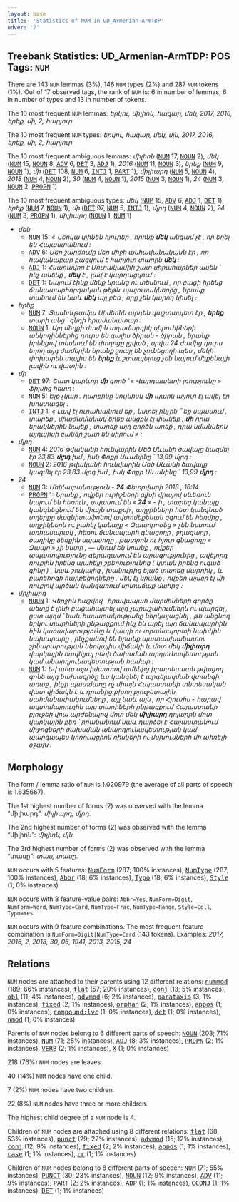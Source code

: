 ```yaml
---
layout: base
title:  'Statistics of NUM in UD_Armenian-ArmTDP'
udver: '2'
---
```


## Treebank Statistics: UD_Armenian-ArmTDP: POS Tags: `NUM`

There are 143 `NUM` lemmas (3%), 146 `NUM` types (2%) and 287 `NUM` tokens (1%).
Out of 17 observed tags, the rank of `NUM` is: 6 in number of lemmas, 6 in number of types and 13 in number of tokens.

The 10 most frequent `NUM` lemmas: <em>երկու, միլիոն, հազար, մեկ, 2017, 2016, երեք, մի, 2, հարյուր</em>

The 10 most frequent `NUM` types:  <em>երկու, հազար, մեկ, մլն, 2017, 2016, երեք, մի, 2, հարյուր</em>

The 10 most frequent ambiguous lemmas: <em>միլիոն</em> (<tt><a href="hy_armtdp-pos-NUM.html">NUM</a></tt> 17, <tt><a href="hy_armtdp-pos-NOUN.html">NOUN</a></tt> 2), <em>մեկ</em> (<tt><a href="hy_armtdp-pos-NUM.html">NUM</a></tt> 15, <tt><a href="hy_armtdp-pos-NOUN.html">NOUN</a></tt> 8, <tt><a href="hy_armtdp-pos-ADV.html">ADV</a></tt> 6, <tt><a href="hy_armtdp-pos-DET.html">DET</a></tt> 3, <tt><a href="hy_armtdp-pos-ADJ.html">ADJ</a></tt> 1), <em>2016</em> (<tt><a href="hy_armtdp-pos-NUM.html">NUM</a></tt> 11, <tt><a href="hy_armtdp-pos-NOUN.html">NOUN</a></tt> 3), <em>երեք</em> (<tt><a href="hy_armtdp-pos-NUM.html">NUM</a></tt> 9, <tt><a href="hy_armtdp-pos-NOUN.html">NOUN</a></tt> 1), <em>մի</em> (<tt><a href="hy_armtdp-pos-DET.html">DET</a></tt> 108, <tt><a href="hy_armtdp-pos-NUM.html">NUM</a></tt> 6, <tt><a href="hy_armtdp-pos-INTJ.html">INTJ</a></tt> 1, <tt><a href="hy_armtdp-pos-PART.html">PART</a></tt> 1), <em>միլիարդ</em> (<tt><a href="hy_armtdp-pos-NUM.html">NUM</a></tt> 5, <tt><a href="hy_armtdp-pos-NOUN.html">NOUN</a></tt> 4), <em>2018</em> (<tt><a href="hy_armtdp-pos-NUM.html">NUM</a></tt> 4, <tt><a href="hy_armtdp-pos-NOUN.html">NOUN</a></tt> 2), <em>30</em> (<tt><a href="hy_armtdp-pos-NUM.html">NUM</a></tt> 4, <tt><a href="hy_armtdp-pos-NOUN.html">NOUN</a></tt> 1), <em>2015</em> (<tt><a href="hy_armtdp-pos-NUM.html">NUM</a></tt> 3, <tt><a href="hy_armtdp-pos-NOUN.html">NOUN</a></tt> 1), <em>24</em> (<tt><a href="hy_armtdp-pos-NUM.html">NUM</a></tt> 3, <tt><a href="hy_armtdp-pos-NOUN.html">NOUN</a></tt> 2, <tt><a href="hy_armtdp-pos-PROPN.html">PROPN</a></tt> 1)

The 10 most frequent ambiguous types:  <em>մեկ</em> (<tt><a href="hy_armtdp-pos-NUM.html">NUM</a></tt> 15, <tt><a href="hy_armtdp-pos-ADV.html">ADV</a></tt> 6, <tt><a href="hy_armtdp-pos-ADJ.html">ADJ</a></tt> 1, <tt><a href="hy_armtdp-pos-DET.html">DET</a></tt> 1), <em>երեք</em> (<tt><a href="hy_armtdp-pos-NUM.html">NUM</a></tt> 7, <tt><a href="hy_armtdp-pos-NOUN.html">NOUN</a></tt> 1), <em>մի</em> (<tt><a href="hy_armtdp-pos-DET.html">DET</a></tt> 97, <tt><a href="hy_armtdp-pos-NUM.html">NUM</a></tt> 5, <tt><a href="hy_armtdp-pos-INTJ.html">INTJ</a></tt> 1), <em>մլրդ</em> (<tt><a href="hy_armtdp-pos-NUM.html">NUM</a></tt> 4, <tt><a href="hy_armtdp-pos-NOUN.html">NOUN</a></tt> 2), <em>24</em> (<tt><a href="hy_armtdp-pos-NUM.html">NUM</a></tt> 3, <tt><a href="hy_armtdp-pos-PROPN.html">PROPN</a></tt> 1), <em>միլիարդ</em> (<tt><a href="hy_armtdp-pos-NOUN.html">NOUN</a></tt> 1, <tt><a href="hy_armtdp-pos-NUM.html">NUM</a></tt> 1)


* <em>մեկ</em>
  * <tt><a href="hy_armtdp-pos-NUM.html">NUM</a></tt> 15: <em>« Ներկա կլինեն հյուրեր , որոնք <b>մեկ</b> անգամ չէ , որ եղել են Հայաստանում :</em>
  * <tt><a href="hy_armtdp-pos-ADV.html">ADV</a></tt> 6: <em>Մեր շարժումը մեր միջի անհավանականն էր , որ հավանաբար բացվում է հարյուր տարին <b>մեկ</b> :</em>
  * <tt><a href="hy_armtdp-pos-ADJ.html">ADJ</a></tt> 1: <em>Հնարավոր է Մուրակամիի շատ սիրահարներ ասեն ՝ ինչ անենք , <b>մեկ</b> է , լավ է կարդացվում ։</em>
  * <tt><a href="hy_armtdp-pos-DET.html">DET</a></tt> 1: <em>Նայում էինք մենք նրանց ու տեսնում , որ բացի իրենց ճանապարհորդական թեթև պայուսակներից , նրանք տանում են նաև <b>մեկ</b> այլ բեռ , որը չեն կարող կիսել ։</em>
* <em>երեք</em>
  * <tt><a href="hy_armtdp-pos-NUM.html">NUM</a></tt> 7: <em>Տասնութամյա Սիմեոնն արդեն վաշտապետ էր , <b>երեք</b> տարի անց ՝ գնդի հրամանատար :</em>
  * <tt><a href="hy_armtdp-pos-NOUN.html">NOUN</a></tt> 1: <em>Այդ մեղքի ժամին տղամարդիկ սիրուհիների անկողիններից դուրս են գալիս ծիրան - ծիրան , նրանք իրենցով տեսնում են փողոցը լցված , օրվա 24 ժամից դուրս եղող այդ ժամերին նրանք շռայլ են չունեցողի պես , մեկի փոխարեն տալիս են <b>երեք</b> և շտապելուց չեն նայում մեքենայի լավին ու վատին ։</em>
* <em>մի</em>
  * <tt><a href="hy_armtdp-pos-DET.html">DET</a></tt> 97: <em>Շատ կարևոր <b>մի</b> գործ ՝ « Վարդապետի լռությունը » ֆիլմից հետո :</em>
  * <tt><a href="hy_armtdp-pos-NUM.html">NUM</a></tt> 5: <em>Ելք չկար . դարբինը նույնիսկ <b>մի</b> պարկ ալյուր էլ ավել էր խոստացել ։</em>
  * <tt><a href="hy_armtdp-pos-INTJ.html">INTJ</a></tt> 1: <em>« Լավ էլ ուրախանում եք , նստել ինչին ՞ եք սպասում , տարեք , միաժամանակ երեք անցքն էլ փակեք , <b>մի</b> դրա երակներին նայեք , տարեք այդ գործն արեք , դրա նմաններն այդպիսի բաներ շատ են սիրում » :</em>
* <em>մլրդ</em>
  * <tt><a href="hy_armtdp-pos-NUM.html">NUM</a></tt> 4: <em>2016 թվականի հունվարին Մեծ Սևանի ծավալը կազմել էր 23,83 <b>մլրդ</b> խմ , իսկ Փոքր Սևանինը ` 13,99 մլրդ :</em>
  * <tt><a href="hy_armtdp-pos-NOUN.html">NOUN</a></tt> 2: <em>2016 թվականի հունվարին Մեծ Սևանի ծավալը կազմել էր 23,83 մլրդ խմ , իսկ Փոքր Սևանինը ` 13,99 <b>մլրդ</b> :</em>
* <em>24</em>
  * <tt><a href="hy_armtdp-pos-NUM.html">NUM</a></tt> 3: <em>Մեկնաբանություն - <b>24</b> Փետրվարի 2018 , 16:14</em>
  * <tt><a href="hy_armtdp-pos-PROPN.html">PROPN</a></tt> 1: <em>Նրանք , ովքեր ուրիշների գլխի վրայով սևեռուն նայում են հեռուն , սպասում են « <b>24</b> » - ի , տարեց կանայք կանգնեցնում են միայն տաքսի , աղջիկների հետ կանգնած տղերքը մագնիտաֆոնով ավտոմեքենան զգում են հեռվից , աղջիկներն ու ջահել կանայք « Զապորոժեց » չեն նստում առհասարակ , հեռու ճանապարհ գնացողը , ջղագարը , ծաղիկը ձեռքին սպասողը , թատրոն ու հյուր գնացողը « Զապո » չի նստի , — մնում են նրանք , ովքեր ապահովությունը գերադասում են արագությունից , ավելորդ ռուբլին իրենց պահելը շքեղությունից ( կտան իրենց ուզած գինը ) , նաև շուկայից , խանութից ելած տարեց մարդիկ , և բարեհոգի հարբեցողները , մեկ էլ նրանք , ովքեր այսօր էլ մի ռուբլով պրծան կանգառում սրտաճաք մահից ։</em>
* <em>միլիարդ</em>
  * <tt><a href="hy_armtdp-pos-NOUN.html">NOUN</a></tt> 1: <em>Վերջին հաշվով ՝ իրավապահ մարմինների գործը պետք է լինի բացահայտել այդ չարաշահումներն ու պարզել , ըստ այդմ ՝ նաև հասարակությանը ներկայացնել , թե անցնող երկու տարիների ընթացքում ինչ են արել այդ ճանապարհին հին կառավարությունը և կապի ու տրանսպորտի նախկին նախարարը , ինչքանով են նրանք պատասխանատու շինարարության ներկայիս վիճակի և մոտ մեկ <b>միլիարդ</b> վարկային հավելյալ բեռի ծախսման արդյունավետության կամ անարդյունավետության համար :</em>
  * <tt><a href="hy_armtdp-pos-NUM.html">NUM</a></tt> 1: <em>Եվ ահա այս իմաստով ամենից իրատեսաան թվացող գոնե այդ նախագիծը ևս կանգնել է արգելակման վտանգի առաջ , ինչի պատճառը ոչ միայն Հայաստանի տնտեսական վատ վիճակն է և դրանից բխող բյուջետային սահմանափակումները , այլ նաև այն , որ Հյուսիս - հարավ ավտոմայրուղին այս տարիների ընթացքում Հայաստանի բյուջեի վրա արժենալով մոտ մեկ <b>միլիարդ</b> դոլարին մոտ վարկային բեռ ՝ իրականում նաև դարձել է Հայաստանում միջոցների ծախսման անարդյունավետության կամ պարզապես կոռուպցիոն ռիսկերի ու մսխումների մի ահռելի օջախ :</em>

## Morphology

The form / lemma ratio of `NUM` is 1.020979 (the average of all parts of speech is 1.635667).

The 1st highest number of forms (2) was observed with the lemma “միլիարդ”: <em>միլիարդ, մլրդ</em>.

The 2nd highest number of forms (2) was observed with the lemma “միլիոն”: <em>միլիոն, մլն</em>.

The 3rd highest number of forms (2) was observed with the lemma “տասը”: <em>տաս, տասը</em>.

`NUM` occurs with 5 features: <tt><a href="hy_armtdp-feat-NumForm.html">NumForm</a></tt> (287; 100% instances), <tt><a href="hy_armtdp-feat-NumType.html">NumType</a></tt> (287; 100% instances), <tt><a href="hy_armtdp-feat-Abbr.html">Abbr</a></tt> (18; 6% instances), <tt><a href="hy_armtdp-feat-Typo.html">Typo</a></tt> (18; 6% instances), <tt><a href="hy_armtdp-feat-Style.html">Style</a></tt> (1; 0% instances)

`NUM` occurs with 8 feature-value pairs: `Abbr=Yes`, `NumForm=Digit`, `NumForm=Word`, `NumType=Card`, `NumType=Frac`, `NumType=Range`, `Style=Coll`, `Typo=Yes`

`NUM` occurs with 9 feature combinations.
The most frequent feature combination is `NumForm=Digit|NumType=Card` (143 tokens).
Examples: <em>2017, 2016, 2, 2018, 30, 06, 1941, 2013, 2015, 24</em>


## Relations

`NUM` nodes are attached to their parents using 12 different relations: <tt><a href="hy_armtdp-dep-nummod.html">nummod</a></tt> (189; 66% instances), <tt><a href="hy_armtdp-dep-flat.html">flat</a></tt> (57; 20% instances), <tt><a href="hy_armtdp-dep-conj.html">conj</a></tt> (13; 5% instances), <tt><a href="hy_armtdp-dep-obl.html">obl</a></tt> (11; 4% instances), <tt><a href="hy_armtdp-dep-advmod.html">advmod</a></tt> (6; 2% instances), <tt><a href="hy_armtdp-dep-parataxis.html">parataxis</a></tt> (3; 1% instances), <tt><a href="hy_armtdp-dep-fixed.html">fixed</a></tt> (2; 1% instances), <tt><a href="hy_armtdp-dep-orphan.html">orphan</a></tt> (2; 1% instances), <tt><a href="hy_armtdp-dep-appos.html">appos</a></tt> (1; 0% instances), <tt><a href="hy_armtdp-dep-compound-lvc.html">compound:lvc</a></tt> (1; 0% instances), <tt><a href="hy_armtdp-dep-det.html">det</a></tt> (1; 0% instances), <tt><a href="hy_armtdp-dep-nmod.html">nmod</a></tt> (1; 0% instances)

Parents of `NUM` nodes belong to 6 different parts of speech: <tt><a href="hy_armtdp-pos-NOUN.html">NOUN</a></tt> (203; 71% instances), <tt><a href="hy_armtdp-pos-NUM.html">NUM</a></tt> (71; 25% instances), <tt><a href="hy_armtdp-pos-ADJ.html">ADJ</a></tt> (8; 3% instances), <tt><a href="hy_armtdp-pos-PROPN.html">PROPN</a></tt> (2; 1% instances), <tt><a href="hy_armtdp-pos-VERB.html">VERB</a></tt> (2; 1% instances), <tt><a href="hy_armtdp-pos-X.html">X</a></tt> (1; 0% instances)

218 (76%) `NUM` nodes are leaves.

40 (14%) `NUM` nodes have one child.

7 (2%) `NUM` nodes have two children.

22 (8%) `NUM` nodes have three or more children.

The highest child degree of a `NUM` node is 4.

Children of `NUM` nodes are attached using 8 different relations: <tt><a href="hy_armtdp-dep-flat.html">flat</a></tt> (68; 53% instances), <tt><a href="hy_armtdp-dep-punct.html">punct</a></tt> (29; 22% instances), <tt><a href="hy_armtdp-dep-advmod.html">advmod</a></tt> (15; 12% instances), <tt><a href="hy_armtdp-dep-conj.html">conj</a></tt> (12; 9% instances), <tt><a href="hy_armtdp-dep-fixed.html">fixed</a></tt> (2; 2% instances), <tt><a href="hy_armtdp-dep-appos.html">appos</a></tt> (1; 1% instances), <tt><a href="hy_armtdp-dep-case.html">case</a></tt> (1; 1% instances), <tt><a href="hy_armtdp-dep-cc.html">cc</a></tt> (1; 1% instances)

Children of `NUM` nodes belong to 8 different parts of speech: <tt><a href="hy_armtdp-pos-NUM.html">NUM</a></tt> (71; 55% instances), <tt><a href="hy_armtdp-pos-PUNCT.html">PUNCT</a></tt> (30; 23% instances), <tt><a href="hy_armtdp-pos-NOUN.html">NOUN</a></tt> (12; 9% instances), <tt><a href="hy_armtdp-pos-ADV.html">ADV</a></tt> (11; 9% instances), <tt><a href="hy_armtdp-pos-PART.html">PART</a></tt> (2; 2% instances), <tt><a href="hy_armtdp-pos-ADP.html">ADP</a></tt> (1; 1% instances), <tt><a href="hy_armtdp-pos-CCONJ.html">CCONJ</a></tt> (1; 1% instances), <tt><a href="hy_armtdp-pos-DET.html">DET</a></tt> (1; 1% instances)

